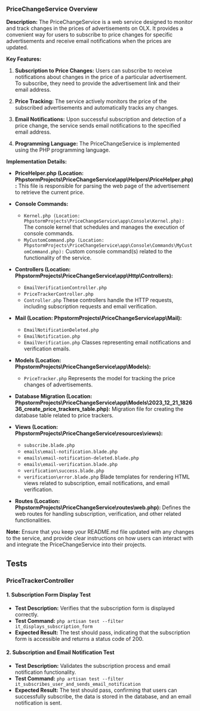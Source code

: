 ### PriceChangeService Overview

**Description:**
The PriceChangeService is a web service designed to monitor and track changes in the prices of advertisements on OLX. It provides a convenient way for users to subscribe to price changes for specific advertisements and receive email notifications when the prices are updated.

**Key Features:**
1. **Subscription to Price Changes:**
   Users can subscribe to receive notifications about changes in the price of a particular advertisement. To subscribe, they need to provide the advertisement link and their email address.

2. **Price Tracking:**
   The service actively monitors the price of the subscribed advertisements and automatically tracks any changes.

3. **Email Notifications:**
   Upon successful subscription and detection of a price change, the service sends email notifications to the specified email address.

4. **Programming Language:**
   The PriceChangeService is implemented using the PHP programming language.

**Implementation Details:**

- **PriceHelper.php (Location: PhpstormProjects\PriceChangeService\app\Helpers\PriceHelper.php):**
  This file is responsible for parsing the web page of the advertisement to retrieve the current price.

- **Console Commands:**
  - `Kernel.php (Location: PhpstormProjects\PriceChangeService\app\Console\Kernel.php):`
    The console kernel that schedules and manages the execution of console commands.
  - `MyCustomCommand.php (Location: PhpstormProjects\PriceChangeService\app\Console\Commands\MyCustomCommand.php):`
    Custom console command(s) related to the functionality of the service.

- **Controllers (Location: PhpstormProjects\PriceChangeService\app\Http\Controllers\):**
  - `EmailVerificationController.php`
  - `PriceTrackerController.php`
  - `Controller.php`
  These controllers handle the HTTP requests, including subscription requests and email verification.

- **Mail (Location: PhpstormProjects\PriceChangeService\app\Mail\):**
  - `EmailNotificationDeleted.php`
  - `EmailNotification.php`
  - `EmailVerification.php`
  Classes representing email notifications and verification emails.

- **Models (Location: PhpstormProjects\PriceChangeService\app\Models\):**
  - `PriceTracker.php`
  Represents the model for tracking the price changes of advertisements.

- **Database Migration (Location: PhpstormProjects\PriceChangeService\app\Models\2023_12_21_182636_create_price_trackers_table.php):**
  Migration file for creating the database table related to price trackers.

- **Views (Location: PhpstormProjects\PriceChangeService\resources\views\):**
  - `subscribe.blade.php`
  - `emails\email-notification.blade.php`
  - `emails\email-notification-deleted.blade.php`
  - `emails\email-verification.blade.php`
  - `verification\success.blade.php`
  - `verification\error.blade.php`
  Blade templates for rendering HTML views related to subscription, email notifications, and email verification.

- **Routes (Location: PhpstormProjects\PriceChangeService\routes\web.php):**
  Defines the web routes for handling subscription, verification, and other related functionalities.

**Note:** Ensure that you keep your README.md file updated with any changes to the service, and provide clear instructions on how users can interact with and integrate the PriceChangeService into their projects.


## Tests

### PriceTrackerController

#### 1. Subscription Form Display Test

- **Test Description:** Verifies that the subscription form is displayed correctly.
- **Test Command:** `php artisan test --filter it_displays_subscription_form`
- **Expected Result:** The test should pass, indicating that the subscription form is accessible and returns a status code of 200.

#### 2. Subscription and Email Notification Test

- **Test Description:** Validates the subscription process and email notification functionality.
- **Test Command:** `php artisan test --filter it_subscribes_user_and_sends_email_notification`
- **Expected Result:** The test should pass, confirming that users can successfully subscribe, the data is stored in the database, and an email notification is sent.
